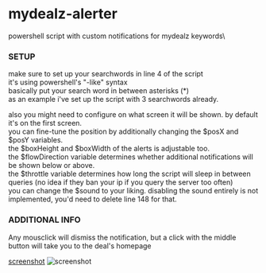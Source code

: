 # mydealz-alerter
powershell script with custom notifications for mydealz keywords\

### SETUP
make sure to set up your searchwords in line 4 of the script\
it's using powershell's "-like" syntax\
basically put your search word in between asterisks (*)\
as an example i've set up the script with 3 searchwords already.

also you might need to configure on what screen it will be shown. by default it's on the first screen.\
you can fine-tune the position by additionally changing the $posX and $posY variables.\
the $boxHeight and $boxWidth of the alerts is adjustable too.\
the $flowDirection variable determines whether additional notifications will be shown below or above.\
the $throttle variable determines how long the script will sleep in between queries (no idea if they ban your ip if you query the server too often)\
you can change the $sound to your liking. disabling the sound entirely is not implemented, you'd need to delete line 148 for that.

### ADDITIONAL INFO
Any mousclick will dismiss the notification, but a click with the middle button will take you to the deal's homepage


[screenshot](https://imgur.com/a/XRINjZi)
![screenshot](https://i.imgur.com/FZrnjVW.png)
